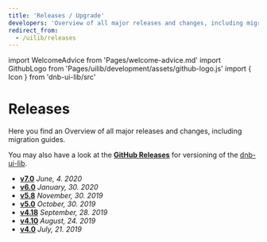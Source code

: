 ```yaml
---
title: 'Releases / Upgrade'
developers: 'Overview of all major releases and changes, including migration guides.'
redirect_from:
  - /uilib/releases
---
```


import WelcomeAdvice from 'Pages/welcome-advice.md'
import GithubLogo from 'Pages/uilib/development/assets/github-logo.js'
import { Icon } from 'dnb-ui-lib/src'

# Releases

Here you find an Overview of all major releases and changes, including migration guides.

You may also have a look at the [<Icon icon={GithubLogo} size="default" /> **GitHub Releases**](https://github.com/dnbexperience/eufemia/releases) for versioning of the [dnb-ui-lib](/uilib/).

- [**v7.0**](/uilib/about-the-lib/releases/v7-info) _June, 4. 2020_
- [**v6.0**](/uilib/about-the-lib/releases/v6-info) _January, 30. 2020_
- [**v5.8**](/uilib/about-the-lib/releases/v5.8-info) _November, 30. 2019_
- [**v5.0**](/uilib/about-the-lib/releases/v5-info) _October, 30. 2019_
- [**v4.18**](/uilib/about-the-lib/releases/v4.18-info) _September, 28. 2019_
- [**v4.10**](/uilib/about-the-lib/releases/v4.10-info) _August, 24. 2019_
- [**v4.0**](/uilib/about-the-lib/releases/v4-info) _July, 21. 2019_

<WelcomeAdvice />
